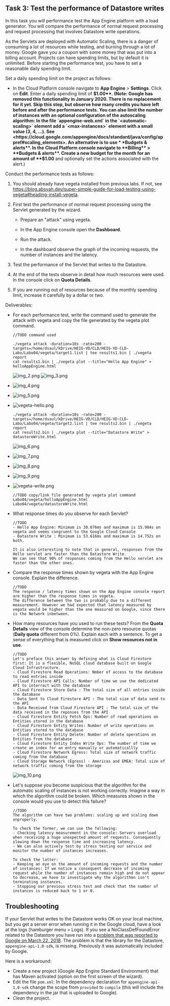 ## Task 3: Test the performance of Datastore writes

In this task you will performance test the App Engine platform with a
load generator. You will compare the performance of normal request
processing and request processing that involves Datastore write
operations.

As the Servlets are deployed with Automatic Scaling, there is a danger
of consuming a lot of resources while testing, and burning through a
lot of money. Google gave you a coupon with some money that was put
into a billing account. Projects can have spending limits, but by
default it is unlimited. Before starting the performance test, you
have to set a reasonable daily spending limit.

Set a daily spending limit on the project as follows:

- In the Cloud Platform console navigate to **App Engine** >
  **Settings**. Click on **Edit**. Enter a daily spending limit of
  **$1.00**. (Note: Google has removed this functionality in January 2020. There is no replacement for it yet. Skip this
  step, but observe how many credits you have left before and after the performance tests. You can also limit the number
  of instances with an optional configuration of the autoscaling algorithm: In the file `appengine-web.xml` in
  the `<automatic-scaling>` element add a `<max-instances>` element with a small value (3, 4, ...).
  See <https://cloud.google.com/appengine/docs/standard/java/config/appref#scaling_elements>. An alternative is to use *
  *Budgets & alerts**. In the Cloud Platform console navigate to **Billing** > **Budgets & alerts**. Create a new budget
  for the month for an amount of **$1.00** and optionally set the actions associated with the alert.)

Conduct the performance tests as follows:

1. You should already have vegeta installed from previous labs. If not,
   see <https://blog.absyah.dev/super-simple-guide-for-load-testing-using-vegeta#heading-install-vegeta>.

2. First test the performance of normal request processing using the
   Servlet generated by the wizard.

    - Prepare an "attack" using vegeta.

    - In the App Engine console open the **Dashboard**.

    - Run the attack.

    - In the dashboard observe the graph of the incoming requests, the
      number of instances and the latency.

3. Test the performance of the Servlet that writes to the Datastore.

4. At the end of the tests observe in detail how much resources were
   used. In the console click on **Quota Details**.

5. If you are running out of resources because of the monthly spending
   limit, increase it carefully by a dollar or two.

Deliverables:

- For each performance test, write the command used to generate the attack with vegeta and copy the file generated by
  the vegeta plot command.

  ```
  //TODO command used
  ```

  ```
  ./vegeta attack -duration=10s -rate=200 -targets=/home/dsaul/kDrive/HEIG-VD/CLD/HEIG-VD-CLD-Labo/Labo04/vegeta/target1.list | tee results1.bin | ./vegeta report
  cat results1.bin | ./vegeta plot --title="Hello App Engine" > helloAppEngine.html
  ```
  ![img_2.png](images/img_2.png)
  ![img_3.png](images/img_3.png)
- ![img_4.png](images/img_4.png)
- ![img_5.png](images/img_5.png)
- ![vegeta-hello.png](./vegeta/vegeta-hello.png)

  ```
  ./vegeta attack -duration=10s -rate=200 -targets=/home/dsaul/kDrive/HEIG-VD/CLD/HEIG-VD-CLD-Labo/Labo04/vegeta/target2.list | tee results2.bin | ./vegeta report
  cat results2.bin | ./vegeta plot --title="Datastore Write" > datastoreWrite.html
  ```
  ![img_6.png](images/img_6.png)
- ![img_7.png](images/img_7.png)
- ![img_8.png](images/img_8.png)
- ![img_9.png](images/img_9.png)
- ![vegeta-write.png](./vegeta/vegeta-write.png)

  ```
  //TODO copy/link file generated by vegeta plot command
  Labo04/vegeta/helloAppEngine.html
  Labo04/vegeta/datastoreWrite.html
  ```

- What response times do you observe for each Servlet?

  ```
  //TODO
  - Hello App Engine: Minimum is 30.676ms and maximum is 15.984s on vegeta and seems congruent to the Google Cloud Console
  - Datastore Write : Minimum is 53.616ms and maximum is 14.752s on both.
  
  It is also interesting to note that in general, responses from the Hello servlet are faster than the Datastore Write.
  We can see that 90% of responses coming from the Hello servlet are faster than the other ones.
  ```

- Compare the response times shown by vegeta with the App Engine
  console. Explain the difference.

  ```
  //TODO
  The response / latency times shown on the App Engine console report are higher than the response times in vegeta.
  The difference between the two is probably due to a different measurement. However we had expected that latency measured by vegata would be higher than the one measured on Google, since there is the Network inbetween.
  ```

- How many resources have you used to run these tests? From the
  **Quota Details** view of the console determine the non-zero resource
  quotas (**Daily quota** different from 0%). Explain each with a sentence.
  To get a sense of everything that is measured click on **Show resources not in use**.

  ```
  //TODO
  Let's preface this answer by defining what is Cloud Firestore first: It is a flexible, NoSQL cloud database built on Google
  Cloud Infrastructure.
  - Cloud Firestore Read Operations: Nmber of access to the database to read entries inside
  - Cloud Firestore API Calls: Number of time we use the dedicated API to interract with the database
  - Cloud Firestore Store Data : The total size of all entries inside the database
  - Data Sent to Cloud Firestore API : The total size of data send to the API
  - Data Received from Cloud Firestore API : The total size of the data received in the reponses from the API
  - Cloud Firestore Entity Fetch Ops: Number of read operations on Entities stored in the database
  - Cloud Firestore Entity Writes: Number of write operations on Entities stored to the database
  - Cloud Firestore Entity Delete: Number of delete operations on Entities from the database
  - Cloud Firestore Entity Index Write Ops: The number of time we create an index for an entry manually or automaticallly
  - Cloud Firestore Network Egress: Total size of network traffic coming from the database
  - Cloud Storage Network (Egress) - Americas and EMEA: Total size of network traffic coming from the storage 
  ```
  ![img_10.png](images/img_10.png)

- Let's suppose you become suspicious that the algorithm for the automatic scaling of
  instances is not working correctly. Imagine a way in which the algorithm could be broken. Which measures shown in the
  console would you use to detect this failure?

  ```
  //TODO
  The algorithm can have two problems: scaling up and scaling down unproperly.

  To check the former, we can use the following:
  - Checking latency measurement in the console: Servers overload when receiving a huge unexpected amount of requests. Consequently slowing down the response time and increasing latency.  
  - We can also actively test by stress testing our service and monitor the number of instances increases.
  
  To check the latter:
  - Keeping an eye on the amount of incoming requests and the number of instances: If we notice a consequent decrease of incoming request while the number of instances remain high and do not appear to decrease, we have to investigate why the algorithmn isn't terminating instances.
  - Stopping our previous stress test and check that the number of instances is reduced back to 1 or 0.
  ```

## Troubleshooting

If your Servlet that writes to the Datastore works OK on your local
machine, but you get a server error when running it in the Google
cloud, have a look at the logs (hamburger menu > Logs). If you see a
NoClassDefFoundError related to the Datastore you have run into a
[problem that was reported to Google on March 22, 2018](https://issuetracker.google.com/issues/76144204). The
problem is that the library for the Datastore,
`appengine-api-1.0-sdk`, is missing. Previously it was automatically
included by Google.

Here is a workaround:

- Create a new project (Google App Engine Standard Environment) that
  has Maven activated (option on the first screen of the wizard).
- Edit the file `pom.xml`: In the dependency declaration for
  `appengine-api-1.0-sdk` change the scope from `provided` to
  `compile` (this will include the dependency in the jar that is
  uploaded to Google).
- _Clean_ the project.
